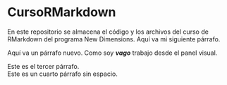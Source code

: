 # CursoRMarkdown

En este repositorio se almacena el código y los archivos del curso de RMarkdown del programa New Dimensions. Aquí va mi siguiente párrafo.

Aquí va un párrafo nuevo. Como soy ***vago*** trabajo desde el panel visual.

Este es el tercer párrafo.  
Este es un cuarto párrafo sin espacio.

